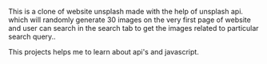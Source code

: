 This is a clone of website unsplash made with the help of unsplash api. which will randomly generate 30 images on the very first page of website and user can search 
in the search tab to get the images related to particular search query..

This projects helps me to learn about api's and javascript.
